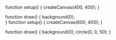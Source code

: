 function setup() {
  createCanvas(400, 400);
}

function draw() {
  background(0);     
}
function setup() {
    createCanvas(600, 400);
}

function draw() {
    background(0);
    circle(0, 0, 50);
}
